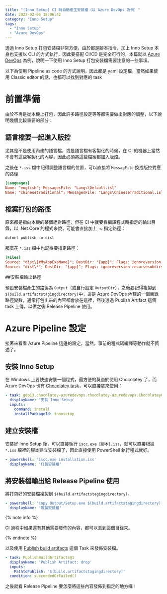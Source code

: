 ```yaml
---
title: "[Inno Setup] CI 時自動產生安裝檔（以 Azure DevOps 為例）"
date: 2022-02-06 18:06:42
category: "Inno Setup"
tags:
  - "Inno Setup"
  - "Azure DevOps"
---
```


透過 Inno Setup 打包安裝檔非常方便，由於都是腳本指令，加上 Inno Setup 本身也支援以 CLI 的方式執行，因此要搭配 CI/CD 是完全可行的，本篇就以 [Azure DevOps](https://azure.microsoft.com/en-us/services/devops/?WT.mc_id=DOP-MVP-500373) 為例，說明一下使用 Inno Setup 打包安裝檔需要注意的一些事項。

以下為使用 Pipeline as code 的方式說明，因此都是 yaml 設定檔，當然如果使用 Classic editor 的話，也都可以找到對應的 task

<!-- more -->

# 前置準備

由於不再是從本機上打包，因此許多路徑設定等等都需要做出對應的調整，以下說明幾個比較重要的部分：

## 語言檔要一起進入版控

尤其是不是使用內建的語言檔，或是語言檔有客製化的時候，在 CI 的機器上當然不會有這些客製化的內容，因此必須將這些檔案都加入版控。

之後在 `*.iss` 檔中記得調整語言檔的位置，可以直接將 `MessagFile` 換成版控對應的路徑

```ini
[Languages]
Name: "english"; MessagesFile: "Langs\Default.isl"
Name: "chinesetraditional"; MessagesFile: "Langs\ChineseTraditional.isl"
```

## 檔案打包的路徑

原來都是指向本機的某個絕對路徑，但在 CI 中就要看編譯程式時指定的輸出目錄，以 .Net Core 的程式來說，可能會直接加上 `-o` 指定路徑：

```powershell
dotnet publish -o dist
```

那麼在 `*.iss` 檔中也記得要指定路徑：

```ini
[Files]
Source: "dist\{#MyAppExeName}"; DestDir: "{app}"; Flags: ignoreversion
Source: "dist\*"; DestDir: "{app}"; Flags: ignoreversion recursesubdirs createallsubdirs
```

##安裝檔輸出路徑

預設安裝檔產生的路徑為 `Output`（或自行設定 `OutputDir`），之後要記得複製到 `$(build.artifactstagingdirectory)`中，這是 Azure DevOps 內建的一個目錄路徑變數，通常打包出來的內容都會放在這裡，然後透過 Publish Artifact 這個 task 上傳，以供之後 Release Pipeline 使用。

# Azure Pipeline 設定

接著來看看 Azure Pipeline 這邊的設定，當然，事前的程式碼編譯等動作就不贅述了。

## 安裝 Inno Setup

在 Windows 上要快速安裝一個程式，最方便的莫過於使用 Chocolatey 了，而 Azure DevOps 也有 [Chocolatey task](https://marketplace.visualstudio.com/items?itemName=gep13.chocolatey-azuredevops)，可以直接拿來使用：

```yaml
- task: gep13.chocolatey-azuredevops.chocolatey-azuredevops.ChocolateyCommand@0
  displayName: '安裝 Inno Setup'
  inputs:
    command: install
    installPackageId: innosetup
```

## 建立安裝檔

安裝好 Inno Setup 後，可以直接執行 `iscc.exe [腳本].iss`，就可以直接根據 `*.iss` 檔裡的腳本建立安裝檔了，因此直接使用 PowerShell 執行程式就好。

```yaml
- powershell: 'iscc.exe installation.iss'
  displayName: '打包安裝檔'
```

## 將安裝檔輸出給 Release Pipeline 使用

將打包好的安裝檔複製到 `$(build.artifactstagingdirectory)`。

```yaml
- powershell: 'copy Output/Setup.exe $(build.artifactstagingdirectory)'
  displayName: '複製安裝檔'
```

{% note info %}

CI 過程中如果還有其他需要發佈的內容，都可以丟到這個目錄來。

{% endnote %}

以及使用 [Publish build artifacts](https://docs.microsoft.com/zh-tw/azure/devops/pipelines/artifacts/pipeline-artifacts?view=azure-devops&WT.mc_id=DOP-MVP-500373&tabs=yaml) 這個 Task 來發佈安裝檔。

```yaml
- task: PublishBuildArtifacts@1
  displayName: 'Publish Artifact: drop'
  inputs:
    PathtoPublish: '$(build.artifactstagingdirectory)'
  condition: succeededOrFailed()
```

之後就看 Release Pipeline 要怎麼將這些內容發佈到指定的地方囉！
